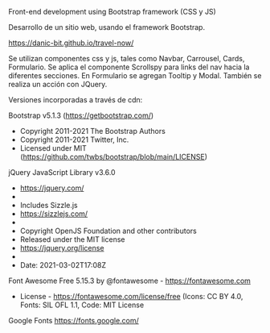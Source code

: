 Front-end development using Bootstrap framework (CSS y JS)

Desarrollo de un sitio web, usando el framework Bootstrap. 

https://danic-bit.github.io/travel-now/

Se utilizan componentes css y js, tales como Navbar, Carrousel, Cards, Formulario. Se aplica el componente Scrollspy para links del nav hacia la diferentes secciones. En Formulario se agregan Tooltip y Modal. 
También se realiza un acción con JQuery. 

Versiones incorporadas a través de cdn:

 Bootstrap v5.1.3 (https://getbootstrap.com/)
 * Copyright 2011-2021 The Bootstrap Authors
 * Copyright 2011-2021 Twitter, Inc.
 * Licensed under MIT (https://github.com/twbs/bootstrap/blob/main/LICENSE)

jQuery JavaScript Library v3.6.0
 * https://jquery.com/
 *
 * Includes Sizzle.js
 * https://sizzlejs.com/
 *
 * Copyright OpenJS Foundation and other contributors
 * Released under the MIT license
 * https://jquery.org/license
 *
 * Date: 2021-03-02T17:08Z

 Font Awesome Free 5.15.3 by @fontawesome - https://fontawesome.com
 * License - https://fontawesome.com/license/free (Icons: CC BY 4.0, Fonts: SIL OFL 1.1, Code: MIT License

Google Fonts https://fonts.google.com/

